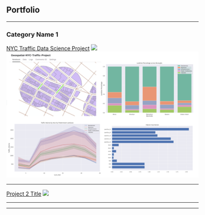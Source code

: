 ## Portfolio

---

### Category Name 1 

[NYC Traffic Data Science Project](/sample_page)
<img src="images/leaflet_gif.gif?raw=true"/>
<img src="images/traffic_data.png?raw=true"/>

---
[Project 2 Title](/pdf/sample_presentation.pdf)
<img src="images/dummy_thumbnail.jpg?raw=true"/>

---




---
